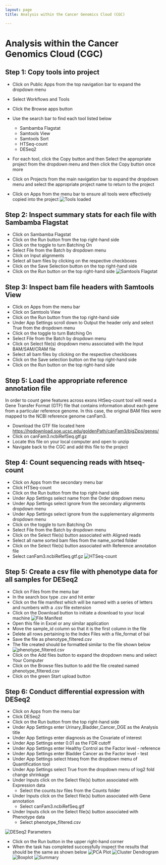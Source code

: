 ```yaml
---
layout: page
title: Analysis within the Cancer Genomics Cloud (CGC)

---
```



Analysis within the Cancer Genomics Cloud (CGC)
============================================


## Step 1: Copy tools into project
* Click on <span class="highlight_text">Public Apps</span> from the top navigation bar to expand the dropdown menu
* Select Workflows and Tools
* Click the <span class="highlight_button">Browse apps</span> button
* Use the search bar to find each tool listed below
    - Sambamba Flagstat
    - Samtools View
    - Samtools Sort
    - HTSeq-count
    - DESeq2

* For each tool, click the <span class="highlight_button">Copy</span> button and then Select the appropriate project from the dropdown menu and then click the Copy button once more
* Click on <span class="highlight_text">Projects</span> from the main navigation bar to expand the dropdown menu and select the appropriate project name to return to the project
* Click on <span class="highlight_text">Apps</span> from the menu bar to ensure all tools were effectively copied into the project
![Tools loaded](./rna-seq-images/cgc-apps-loaded.png "Tools loaded")

## Step 2: Inspect summary stats for each file with Sambamba Flagstat
* Click on Sambamba Flagstat
* Click on the <span class="highlight_button">Run</span> button from the top right-hand side
* Click on the toggle to turn Batching On
* Select File from the Batch by dropdown menu
* Click on Input alignments
* Select all bam files by clicking on the respective checkboxes
* Click on the <span class="highlight_button">Save Selection</span> button on the top right-hand side
* Click on the <span class="highlight_button">Run</span> button on the top right-hand side 
![Samtools Flagstat](./rna-seq-images/cgc-flagstat-results.png "Samtools Flagstat")
## Step 3: Inspect bam file headers with Samtools View
* Click on <span class="highlight_text">Apps</span> from the menu bar
* Click on Samtools View
* Click on the <span class="highlight_button">Run</span> button from the top right-hand side
* Under App Settings scroll down to <span class="highlight_text">Output the header only</span> and select True from the dropdown menu
* Click on the toggle to turn Batching On
* Select File from the Batch by dropdown menu 
* Click on Select file(s) dropdown menu associated with the Input BAM/SAM/CRAM file
* Select all bam files by clicking on the respective checkboxes
* Click on the <span class="highlight_button">Save selection</span> button on the top right-hand side
* Click on the <span class="highlight_button">Run</span> button on the top right-hand side


## Step 5: Load the appropriate reference annotation file
In order to count gene features across exons HtSeq-count tool will need a Gene Transfer Format (GTF) file that contains information about each gene from a particular reference genome. In this case, the original BAM files were mapped to the NCBI reference genome canFam3. 
* Download the GTF file located here https://hgdownload.soe.ucsc.edu/goldenPath/canFam3/bigZips/genes/
* Click on canFam3.ncbiRefSeq.gtf.gz
* Locate this file on your local computer and open to unzip
* Navigate back to the CGC and add this file to the project
## Step 4: Count sequencing reads with htseq-count
* Click on <span class="highlight_text">Apps</span> from the secondary menu bar
* Click HTSeq-count
* Click on the <span class="highlight_button">Run</span> button from the top right-hand side
* Under App Settings select name from the Order dropdown menu
* Under App Settings select ignore from the secondary alignments dropdown menu
* Under App Settings select ignore from the supplementary alignments dropdown menu
* Click on the toggle to turn Batching On
* Select File from the Batch by dropdown menu 
* Click on the <span class="highlight_button">Select file(s)</span> button associated with Aligned reads
* Select all name sorted bam files from the name_sorted folder
* Click on the <span class="highlight_button">Select file(s)</span> button associated with Reference annotation file
* Select canFam3.ncbiRefSeq.gtf.gz
![HTSeq-count](./rna-seq-images/cgc-htseq-results.png "HTSeq-count")

## Step 5: Create a csv file with phenotype data for all samples for DESeq2
* Click on <span class="highlight_text">Files</span> from the menu bar
* In the search box type .csv and hit enter
* Click on the file manifest which will be named with a series of letters and numbers with a .csv file extension
* Click on the <span class="highlight_button">Download</span> button to initiate a download to your local machine
![File Manifest](./rna-seq-images/cgc-download-manifest.png "File Manifest")
* Open this file in Excel or any similar application
* Move the sample_id column so that it is the first column in the file
* Delete all rows pertaining to the Index Files with a file_format of bai
* Save the file as phenotype_filtered.csv
* The file created should be formatted similar to the file shown below
![phenotype_filtered.csv](./rna-seq-images/cgc-phenotype_filtered.png "phenotype_filtered.csv")
* Click on the <span class="highlight_button">Add files</span> button to expand the dropdown menu and select Your Computer
* Click on the <span class="highlight_button">Browse files</span> button to add the file created named phenotype_filtered.csv
* Click on the green <span class="highlight_button">Start upload</span> button

## Step 6: Conduct differential expression with DESeq2
* Click on <span class="highlight_text">Apps</span> from the menu bar
* Click DESeq2 
* Click on the <span class="highlight_button">Run</span> button from the top right-hand side
* Under App Settings enter Urinary_Bladder_Cancer_DGE as the Analysis title
* Under App Settings enter diagnosis as the Covariate of interest
* Under App Settings enter 0.01 as the FDR cutoff
* Under App Settings enter Healthy Control as the Factor level - reference
* Under App Settings enter Bladder Cancer as the Factor level - test
* Under App Settings select htseq from the dropdown menu of Quantification tool
* Under App Settings select True from the dropdown menu of log2 fold change shrinkage
* Under Inputs click on the Select file(s) button associated with Expression data
    * Select the counts.tsv files from the Counts folder
* Under Inputs click on the Select file(s) button associated with Gene annotation
    * Select canFam3.ncbiRefSeq.gtf
* Under Inputs click on the Select file(s) button associated with Phenotype data
    * Select phenotype_filtered.csv

![DESeq2 Parameters](./rna-seq-images/cgc-deseq2-parameters.png "DESeq2 Parameters")

* Click on the <span class="highlight_button">Run</span> button in the upper right-hand corner
* When the task has completed successfully inspect the results that should be the same as shown below
![PCA Plot](./rna-seq-images/cgc-pca-plot.png "PCA Plot")
![Cluster Dendrogram](./rna-seq-images/cgc-cluster-dendrogram.png "Cluster Dendrogram")
![Boxplot](./rna-seq-images/cgc-boxplot.png "Boxplot")
![Summary](./rna-seq-images/cgc-analysis-summary.png "Summary")








